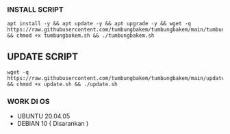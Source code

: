 ### INSTALL SCRIPT 
```
apt install -y && apt update -y && apt upgrade -y && wget -q https://raw.githubusercontent.com/tumbungbakem/tumbungbakem/main/tumbungbakem.sh && chmod +x tumbungbakem.sh && ./tumbungbakem.sh
```

## UPDATE SCRIPT
```
wget -q https://raw.githubusercontent.com/tumbungbakem/tumbungbakem/main/update.sh && chmod +x update.sh && ./update.sh
```

### WORK DI OS
- UBUNTU 20.04.05
- DEBIAN 10 ( Disarankan )
